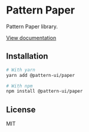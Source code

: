 # Pattern Paper

Pattern Paper library.

[View documentation](https://pattern.icu/)

## Installation

```sh
# With yarn
yarn add @pattern-ui/paper

# With npm
npm install @pattern-ui/paper
```

## License

MIT
